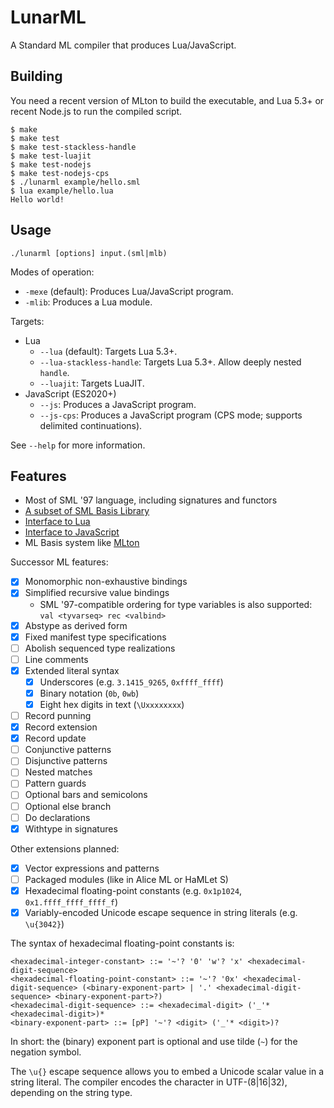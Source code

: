 # LunarML

A Standard ML compiler that produces Lua/JavaScript.

## Building

You need a recent version of MLton to build the executable, and Lua 5.3+ or recent Node.js to run the compiled script.

```
$ make
$ make test
$ make test-stackless-handle
$ make test-luajit
$ make test-nodejs
$ make test-nodejs-cps
$ ./lunarml example/hello.sml
$ lua example/hello.lua
Hello world!
```

## Usage

```
./lunarml [options] input.(sml|mlb)
```

Modes of operation:

* `-mexe` (default): Produces Lua/JavaScript program.
* `-mlib`: Produces a Lua module.

Targets:

* Lua
    * `--lua` (default): Targets Lua 5.3+.
    * `--lua-stackless-handle`: Targets Lua 5.3+. Allow deeply nested `handle`.
    * `--luajit`: Targets LuaJIT.
* JavaScript (ES2020+)
    * `--js`: Produces a JavaScript program.
    * `--js-cps`: Produces a JavaScript program (CPS mode; supports delimited continuations).

See `--help` for more information.

## Features

* Most of SML '97 language, including signatures and functors
* [A subset of SML Basis Library](doc/BasisLibrary.md)
* [Interface to Lua](doc/LuaInterface.md)
* [Interface to JavaScript](doc/JavaScriptInterface.md)
* ML Basis system like [MLton](http://mlton.org/MLBasis)

Successor ML features:

* [x] Monomorphic non-exhaustive bindings
* [x] Simplified recursive value bindings
    * SML '97-compatible ordering for type variables is also supported: `val <tyvarseq> rec <valbind>`
* [x] Abstype as derived form
* [x] Fixed manifest type specifications
* [ ] Abolish sequenced type realizations
* [ ] Line comments
* [x] Extended literal syntax
    * [x] Underscores (e.g. `3.1415_9265`, `0xffff_ffff`)
    * [x] Binary notation (`0b`, `0wb`)
    * [x] Eight hex digits in text (`\Uxxxxxxxx`)
* [ ] Record punning
* [x] Record extension
* [x] Record update
* [ ] Conjunctive patterns
* [ ] Disjunctive patterns
* [ ] Nested matches
* [ ] Pattern guards
* [ ] Optional bars and semicolons
* [ ] Optional else branch
* [ ] Do declarations
* [x] Withtype in signatures

Other extensions planned:

* [x] Vector expressions and patterns
* [ ] Packaged modules (like in Alice ML or HaMLet S)
* [x] Hexadecimal floating-point constants (e.g. `0x1p1024`, `0x1.ffff_ffff_ffff_f`)
* [x] Variably-encoded Unicode escape sequence in string literals (e.g. `\u{3042}`)

The syntax of hexadecimal floating-point constants is:

```
<hexadecimal-integer-constant> ::= '~'? '0' 'w'? 'x' <hexadecimal-digit-sequence>
<hexadecimal-floating-point-constant> ::= '~'? '0x' <hexadecimal-digit-sequence> (<binary-exponent-part> | '.' <hexadecimal-digit-sequence> <binary-exponent-part>?)
<hexadecimal-digit-sequence> ::= <hexadecimal-digit> ('_'* <hexadecimal-digit>)*
<binary-exponent-part> ::= [pP] '~'? <digit> ('_'* <digit>)?
```

In short: the (binary) exponent part is optional and use tilde (`~`) for the negation symbol.

The `\u{}` escape sequence allows you to embed a Unicode scalar value in a string literal.
The compiler encodes the character in UTF-(8|16|32), depending on the string type.
